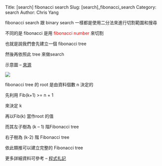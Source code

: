 Title: [search] fibonacci search
Slug: [search]_fibonacci_search
Category: search
Author: Chris Yang


fibonacci search 跟 binary search 一樣都是使用二分法來進行切割範圍和搜尋

不同的是 fibonacci 是用 <font style="color:red;">fibonacci number</font> 來切割

也就是說我們會先建立一個 fibonacci tree

然後再依照此 tree 來做search

示意圖 – <a href="http://puremonkey2010.blogspot.tw/2010/12/blog-post.html" target="_blank">來源</a>


<img src="{filename}/images/fibonacci_tree.jpg" />




fibonacci tree 的 root 是由資料個數 n 決定的

先利用 Fib(k+1) >= n + 1

來決定 k

再以Fib(k) 當作root 的值

而其左子樹為 (k – 1) 階Fibonacci tree

右子樹為 (k-2) 階 Fibonacci tree

依此類推可以建立完整的 Fibonacci tree



更多詳細資料可參考 – <a href="http://puremonkey2010.blogspot.tw/2010/12/blog-post.html" target="_blank">程式扎記</a>
